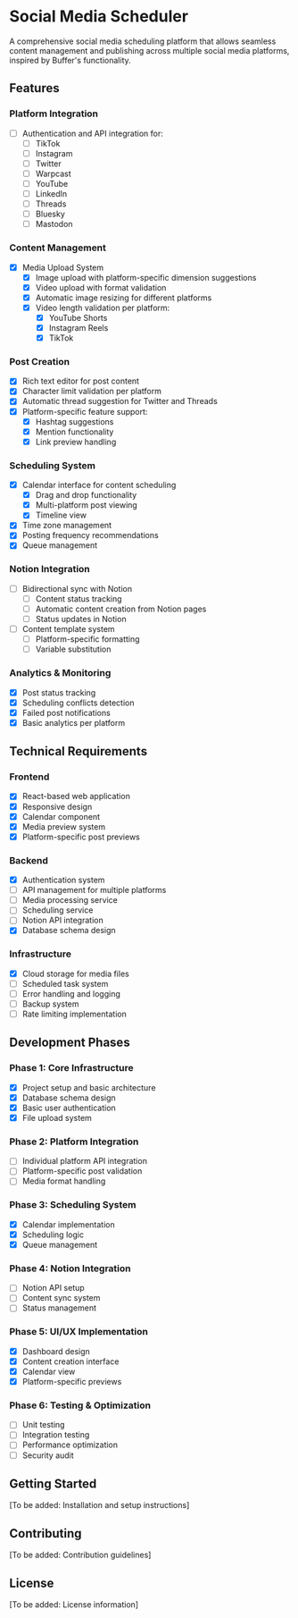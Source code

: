 # Social Media Scheduler
A comprehensive social media scheduling platform that allows seamless content management and publishing across multiple social media platforms, inspired by Buffer's functionality.
## Features
### Platform Integration
- [ ] Authentication and API integration for:
  - [ ] TikTok
  - [ ] Instagram
  - [ ] Twitter
  - [ ] Warpcast
  - [ ] YouTube
  - [ ] LinkedIn
  - [ ] Threads
  - [ ] Bluesky
  - [ ] Mastodon
### Content Management
- [x] Media Upload System
  - [x] Image upload with platform-specific dimension suggestions
  - [x] Video upload with format validation
  - [x] Automatic image resizing for different platforms
  - [x] Video length validation per platform:
    - [x] YouTube Shorts
    - [x] Instagram Reels
    - [x] TikTok
### Post Creation
- [x] Rich text editor for post content
- [x] Character limit validation per platform
- [x] Automatic thread suggestion for Twitter and Threads
- [x] Platform-specific feature support:
  - [x] Hashtag suggestions
  - [x] Mention functionality
  - [x] Link preview handling
### Scheduling System
- [x] Calendar interface for content scheduling
  - [x] Drag and drop functionality
  - [x] Multi-platform post viewing
  - [x] Timeline view
- [x] Time zone management
- [x] Posting frequency recommendations
- [x] Queue management
### Notion Integration
- [ ] Bidirectional sync with Notion
  - [ ] Content status tracking
  - [ ] Automatic content creation from Notion pages
  - [ ] Status updates in Notion
- [ ] Content template system
  - [ ] Platform-specific formatting
  - [ ] Variable substitution
### Analytics & Monitoring
- [x] Post status tracking
- [x] Scheduling conflicts detection
- [x] Failed post notifications
- [x] Basic analytics per platform
## Technical Requirements
### Frontend
- [x] React-based web application
- [x] Responsive design
- [x] Calendar component
- [x] Media preview system
- [x] Platform-specific post previews
### Backend
- [x] Authentication system
- [ ] API management for multiple platforms
- [ ] Media processing service
- [ ] Scheduling service
- [ ] Notion API integration
- [x] Database schema design
### Infrastructure
- [x] Cloud storage for media files
- [ ] Scheduled task system
- [ ] Error handling and logging
- [ ] Backup system
- [ ] Rate limiting implementation
## Development Phases
### Phase 1: Core Infrastructure
- [x] Project setup and basic architecture
- [x] Database schema design
- [x] Basic user authentication
- [x] File upload system
### Phase 2: Platform Integration
- [ ] Individual platform API integration
- [ ] Platform-specific post validation
- [ ] Media format handling
### Phase 3: Scheduling System
- [x] Calendar implementation
- [x] Scheduling logic
- [x] Queue management
### Phase 4: Notion Integration
- [ ] Notion API setup
- [ ] Content sync system
- [ ] Status management
### Phase 5: UI/UX Implementation
- [x] Dashboard design
- [x] Content creation interface
- [x] Calendar view
- [x] Platform-specific previews
### Phase 6: Testing & Optimization
- [ ] Unit testing
- [ ] Integration testing
- [ ] Performance optimization
- [ ] Security audit
## Getting Started
[To be added: Installation and setup instructions]
## Contributing
[To be added: Contribution guidelines]
## License
[To be added: License information]